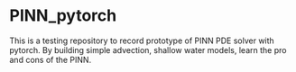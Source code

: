 # PINN_pytorch

This is a testing repository to record prototype of PINN PDE solver with pytorch.
By building simple advection, shallow water models, learn the pro and cons of the PINN.
